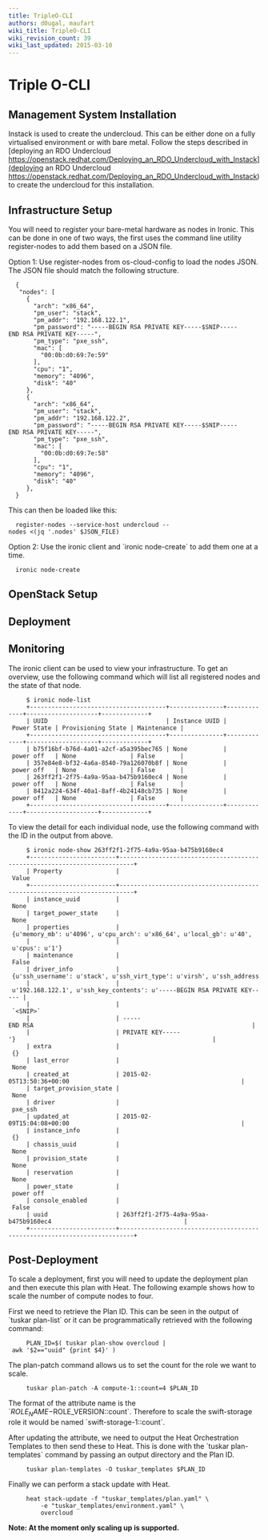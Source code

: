 ```yaml
---
title: TripleO-CLI
authors: d0ugal, maufart
wiki_title: TripleO-CLI
wiki_revision_count: 39
wiki_last_updated: 2015-03-10
---
```


# Triple O-CLI

## Management System Installation

Instack is used to create the undercloud. This can be either done on a fully virtualised environment or with bare metal. Follow the steps described in [deploying an RDO Undercloud https://openstack.redhat.com/Deploying_an_RDO_Undercloud_with_Instack](deploying an RDO Undercloud https://openstack.redhat.com/Deploying_an_RDO_Undercloud_with_Instack) to create the undercloud for this installation.

## Infrastructure Setup

You will need to register your bare-metal hardware as nodes in Ironic. This can be done in one of two ways, the first uses the command line utility register-nodes to add them based on a JSON file.

Option 1: Use register-nodes from os-cloud-config to load the nodes JSON. The JSON file should match the following structure.

      {
       "nodes": [
         {
           "arch": "x86_64",
           "pm_user": "stack",
           "pm_addr": "192.168.122.1",
           "pm_password": "-----BEGIN RSA PRIVATE KEY-----$SNIP-----END RSA PRIVATE KEY-----",
           "pm_type": "pxe_ssh",
           "mac": [
             "00:0b:d0:69:7e:59"
           ],
           "cpu": "1",
           "memory": "4096",
           "disk": "40"
         },
         {
           "arch": "x86_64",
           "pm_user": "stack",
           "pm_addr": "192.168.122.2",
           "pm_password": "-----BEGIN RSA PRIVATE KEY-----$SNIP-----END RSA PRIVATE KEY-----",
           "pm_type": "pxe_ssh",
           "mac": [
             "00:0b:d0:69:7e:58"
           ],
           "cpu": "1",
           "memory": "4096",
           "disk": "40"
         },
      }

This can then be loaded like this:

      register-nodes --service-host undercloud --nodes <(jq '.nodes' $JSON_FILE)

Option 2: Use the ironic client and \`ironic node-create\` to add them one at a time.

      ironic node-create

## OpenStack Setup

## Deployment

## Monitoring

The ironic client can be used to view your infrastructure. To get an overview, use the following command which will list all registered nodes and the state of that node.

         $ ironic node-list
         +--------------------------------------+---------------+-------------+--------------------+-------------+
         | UUID                                 | Instance UUID | Power State | Provisioning State | Maintenance |
         +--------------------------------------+---------------+-------------+--------------------+-------------+
         | b75f16bf-b76d-4a01-a2cf-a5a395bec765 | None          | power off   | None               | False       |
         | 357e84e8-bf32-4a6a-8540-79a126070b8f | None          | power off   | None               | False       |
         | 263ff2f1-2f75-4a9a-95aa-b475b9160ec4 | None          | power off   | None               | False       |
         | 8412a224-634f-40a1-8aff-4b24148cb735 | None          | power off   | None               | False       |
         +--------------------------------------+---------------+-------------+--------------------+-------------+

To view the detail for each individual node, use the following command with the ID in the output from above.

         $ ironic node-show 263ff2f1-2f75-4a9a-95aa-b475b9160ec4
         +------------------------+--------------------------------------------------------------------------+
         | Property               | Value                                                                    |
         +------------------------+--------------------------------------------------------------------------+
         | instance_uuid          | None                                                                     |
         | target_power_state     | None                                                                     |
         | properties             | {u'memory_mb': u'4096', u'cpu_arch': u'x86_64', u'local_gb': u'40',      |
         |                        | u'cpus': u'1'}                                                           |
         | maintenance            | False                                                                    |
         | driver_info            | {u'ssh_username': u'stack', u'ssh_virt_type': u'virsh', u'ssh_address':  |
         |                        | u'192.168.122.1', u'ssh_key_contents': u'-----BEGIN RSA PRIVATE KEY----- |
         |                        | `<SNIP>`                                                                   |
         |                        | -----END RSA                                                             |
         |                        | PRIVATE KEY-----'}                                                       |
         | extra                  | {}                                                                       |
         | last_error             | None                                                                     |
         | created_at             | 2015-02-05T13:50:36+00:00                                                |
         | target_provision_state | None                                                                     |
         | driver                 | pxe_ssh                                                                  |
         | updated_at             | 2015-02-09T15:04:08+00:00                                                |
         | instance_info          | {}                                                                       |
         | chassis_uuid           | None                                                                     |
         | provision_state        | None                                                                     |
         | reservation            | None                                                                     |
         | power_state            | power off                                                                |
         | console_enabled        | False                                                                    |
         | uuid                   | 263ff2f1-2f75-4a9a-95aa-b475b9160ec4                                     |
         +------------------------+--------------------------------------------------------------------------+

## Post-Deployment

To scale a deployment, first you will need to update the deployment plan and then execute this plan with Heat. The following example shows how to scale the number of compute nodes to four.

First we need to retrieve the Plan ID. This can be seen in the output of \`tuskar plan-list\` or it can be programmatically retrieved with the following command:

         PLAN_ID=$( tuskar plan-show overcloud | awk '$2=="uuid" {print $4}' )

The plan-patch command allows us to set the count for the role we want to scale.

         tuskar plan-patch -A compute-1::count=4 $PLAN_ID

The format of the attribute name is the \`$ROLE_NAME-$ROLE_VERSION::count\`. Therefore to scale the swift-storage role it would be named \`swift-storage-1::count\`.

After updating the attribute, we need to output the Heat Orchestration Templates to then send these to Heat. This is done with the \`tuskar plan-templates\` command by passing an output directory and the Plan ID.

         tuskar plan-templates -O tuskar_templates $PLAN_ID

Finally we can perform a stack update with Heat.

         heat stack-update -f "tuskar_templates/plan.yaml" \
             -e "tuskar_templates/environment.yaml" \
             overcloud

**Note: At the moment only scaling up is supported.**

